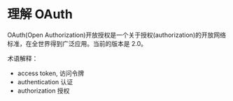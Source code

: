 # 理解 OAuth

OAuth(Open Authorization)开放授权是一个关于授权(authorization)的开放网络标准，在全世界得到广泛应用。当前的版本是 2.0。

术语解释：

- access token, 访问令牌
- authentication 认证
- authorization 授权

